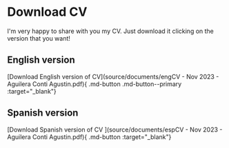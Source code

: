 # Download CV

I'm very happy to share with you my CV. Just download it clicking on the version that you want!

## English version

[Download English version of CV](source/documents/engCV - Nov 2023 - Aguilera Conti Agustin.pdf){ .md-button .md-button--primary :target="_blank"}

## Spanish version

[Download Spanish version of CV ](source/documents/espCV - Nov 2023 - Aguilera Conti Agustin.pdf){ .md-button :target="_blank"}
